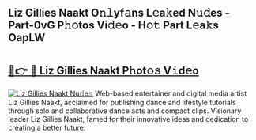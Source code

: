## Liz Gillies Naakt O𝚗𝚕yf𝚊ns L𝚎a𝚔ed N𝚞𝚍es - Part-0vG P𝚑𝚘tos Vi𝚍𝚎o - H𝚘𝚝 Part L𝚎a𝚔s OapLW

# <h2><a href="http://kfd9qa.oniu.top/?m=Liz+Gillies+Naakt">🔗👉 🔴 Liz Gillies Naakt P𝚑ot𝚘𝚜 V𝚒d𝚎o</a></h2>

[![Liz Gillies Naakt Nu𝚍e𝚜](https://i.imgur.com/0qMVB7G.gif)](http://kfd9qa.oniu.top/?m=Liz+Gillies+Naakt)
Web-based entertainer and digital media artist Liz Gillies Naakt, acclaimed for publishing dance and lifestyle tutorials through solo and collaborative dance acts and compact clips. Visionary leader Liz Gillies Naakt, famed for their innovative ideas and dedication to creating a better future.  
